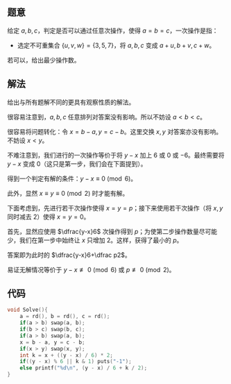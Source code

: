 ## 题意

给定 $a,b,c$，判定是否可以通过任意次操作，使得 $a=b=c$，一次操作是指：

- 选定不可重集合 $\{u,v,w\}=\{3,5,7\}$，将 $a,b,c$ 变成 $a+u,b+v,c+w$。

若可以，给出最少操作数。

## 解法

给出与所有题解不同的更具有观察性质的解法。

很容易注意到，$a,b,c$ 任意排列对答案没有影响。所以不妨设 $a<b<c$。

很容易将问题转化：令 $x=b-a,y=c-b$。这里交换 $x,y$ 对答案亦没有影响。不妨设 $x<y$。

不难注意到，我们进行的一次操作等价于将 $y-x$ 加上 $6$ 或 $0$ 或 $-6$。最终需要将 $y-x$ 变成 $0$（这只是第一步，我们会在下面提到）。

得到一个判定有解的条件：$y-x\equiv0\pmod 6$。

此外，显然 $x\equiv y\equiv0\pmod2$ 时才能有解。

下面考虑到，先进行若干次操作使得 $x=y=p$；接下来使用若干次操作（将 $x,y$ 同时减去 $2$）使得 $x=y=0$。

首先，显然应使用 $\dfrac{y-x}6$ 次操作得到 $p$；为使第二步操作数量尽可能少，我们在第一步中始终让 $x$ 只增加 $2$。这样，获得了最小的 $p$。

答案即为此时的 $\dfrac{y-x}6+\dfrac p2$。

易证无解情况等价于 $y-x\not\equiv 0\pmod 6$ 或 $p\not\equiv0\pmod2$。

## 代码

```cpp
void Solve(){
	a = rd(), b = rd(), c = rd();
	if(a > b) swap(a, b);
	if(b > c) swap(b, c);
	if(a > b) swap(a, b);
	x = b - a, y = c - b;
	if(x > y) swap(x, y);
	int k = x + ((y - x) / 6) * 2;
	if((y - x) % 6 || k & 1) puts("-1");
	else printf("%d\n", (y - x) / 6 + k / 2);
}
```